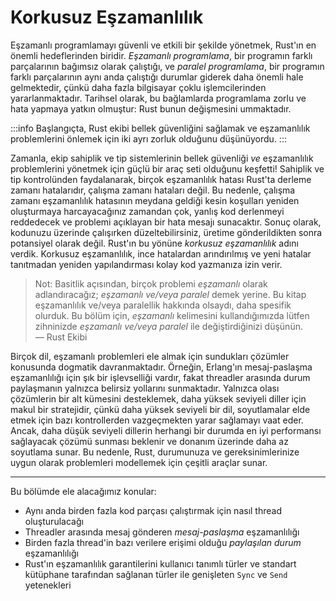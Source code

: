 # Korkusuz Eşzamanlılık

Eşzamanlı programlamayı güvenli ve etkili bir şekilde yönetmek, Rust'ın en önemli hedeflerinden biridir. *Eşzamanlı programlama*, bir programın farklı parçalarının bağımsız olarak çalıştığı, ve *paralel programlama*, bir programın farklı parçalarının aynı anda çalıştığı durumlar giderek daha önemli hale gelmektedir, çünkü daha fazla bilgisayar çoklu işlemcilerinden yararlanmaktadır. Tarihsel olarak, bu bağlamlarda programlama zorlu ve hata yapmaya yatkın olmuştur: Rust bunun değişmesini ummaktadır.

:::info
Başlangıçta, Rust ekibi bellek güvenliğini sağlamak ve eşzamanlılık problemlerini önlemek için iki ayrı zorluk olduğunu düşünüyordu. 
:::

Zamanla, ekip sahiplik ve tip sistemlerinin bellek güvenliği *ve* eşzamanlılık problemlerini yönetmek için güçlü bir araç seti olduğunu keşfetti! Sahiplik ve tip kontrolünden faydalanarak, birçok eşzamanlılık hatası Rust'ta derleme zamanı hatalarıdır, çalışma zamanı hataları değil. Bu nedenle, çalışma zamanı eşzamanlılık hatasının meydana geldiği kesin koşulları yeniden oluşturmaya harcayacağınız zamandan çok, yanlış kod derlenmeyi reddedecek ve problemi açıklayan bir hata mesajı sunacaktır. Sonuç olarak, kodunuzu üzerinde çalışırken düzeltebilirsiniz, üretime gönderildikten sonra potansiyel olarak değil. Rust'ın bu yönüne *korkusuz* *eşzamanlılık* adını verdik. Korkusuz eşzamanlılık, ince hatalardan arındırılmış ve yeni hatalar tanıtmadan yeniden yapılandırması kolay kod yazmanıza izin verir.

> Not: Basitlik açısından, birçok problemi *eşzamanlı* olarak adlandıracağız; *eşzamanlı ve/veya paralel* demek yerine. Bu kitap eşzamanlılık ve/veya paralellik hakkında olsaydı, daha spesifik olurduk. Bu bölüm için, *eşzamanlı* kelimesini kullandığımızda lütfen zihninizde *eşzamanlı ve/veya paralel* ile değiştirdiğinizi düşünün.  
> — Rust Ekibi

Birçok dil, eşzamanlı problemleri ele almak için sundukları çözümler konusunda dogmatik davranmaktadır. Örneğin, Erlang'ın mesaj-paslaşma eşzamanlılığı için şık bir işlevselliği vardır, fakat threadler arasında durum paylaşmanın yalnızca belirsiz yollarını sunmaktadır. Yalnızca olası çözümlerin bir alt kümesini desteklemek, daha yüksek seviyeli diller için makul bir stratejidir, çünkü daha yüksek seviyeli bir dil, soyutlamalar elde etmek için bazı kontrollerden vazgeçmekten yarar sağlamayı vaat eder. Ancak, daha düşük seviyeli dillerin herhangi bir durumda en iyi performansı sağlayacak çözümü sunması beklenir ve donanım üzerinde daha az soyutlama sunar. Bu nedenle, Rust, durumunuza ve gereksinimlerinize uygun olarak problemleri modellemek için çeşitli araçlar sunar.

---

Bu bölümde ele alacağımız konular:

* Aynı anda birden fazla kod parçası çalıştırmak için nasıl thread oluşturulacağı
* Threadler arasında mesaj gönderen *mesaj-paslaşma* eşzamanlılığı
* Birden fazla thread'in bazı verilere erişimi olduğu *paylaşılan durum* eşzamanlılığı
* Rust'ın eşzamanlılık garantilerini kullanıcı tanımlı türler ve standart kütüphane tarafından sağlanan türler ile genişleten `Sync` ve `Send` yetenekleri